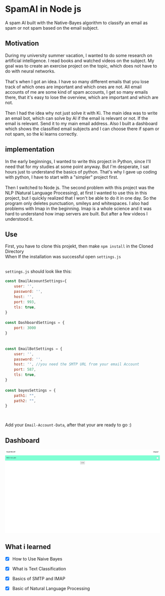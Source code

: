 # SpamAI in Node js
A spam AI built with the Native-Bayes algorithm to classify an email as spam or not spam based on the email subject. 
## Motivation
During my university summer vacation, I wanted to do some research on artificial intelligence. I read books and watched videos on the subject. My goal was to create an exercise project on the topic, which does not have to do with neural networks. <br /> <br />That's when I got an idea. I have so many different emails that you lose track of which ones are important and which ones are not. All email accounts of me are some kind of spam accounts, I get so many emails there, that it's easy to lose the overview, which are important and which are not. <br /> <br />Then I had the idea why not just solve it with Ki. The main idea was to write an email bot, which can solve by AI if the email is relevant or not.  If the email is relevant. Send it to my main email address. Also I built a dashboard which shows the classified email subjects and I can choose there if spam or not spam, so the ki learns correctly. 
## implementation
In the early beginnings, I wanted to write this project in Python, since I'll need that for my studies at some point anyway. But I'm desperate, I sat hours just to understand the basics of python. That's why I gave up coding with python, I have to start with a "simpler" project first. <br /> <br />Then I switched to Node js. The second problem with this project was the NLP (Natural Language Processing), at first I wanted to use this in this project, but I quickly realized that I won't be able to do it in one day. So the program only deletes punctuation, smileys and whitespaces. I also had problems with Imap in the beginning. Imap is a whole science and it was hard to understand how imap servers are built. But after a few videos I understood it. 
## Use 
First, you have to clone this projekt, then make 
```npm install``` in the Cloned Directory <br />
When If the installation was successful open ```settings.js```<br /><br />

```settings.js``` should look like this: <br />

```javascript
const EmailAcoountSettings={
    user: '',
    password: '',
    host: '',
    port: 993,
    tls: true,
}

const DashboardSettings = {
    port: 3000
}


const EmailBotSettings = {
    user: '',
    password: '',
    host: '', //you need the SMTP URL from your email Account
    port: 587,
    tls: true,
}

const bayesSettings = {
    path1: "",
    path2: "",
}
``` 
<br />

Add your ```Email-Account-Data```, after that your are ready to go :)

## Dashboard

![Dashboard](https://github.com/FinnJakobR/Day-Projects/blob/main/Naive-Bayes/SpamORnotSpam/Dashboard.png?raw=true)

## What i learned

- [x] How to Use Naive Bayes
- [x] What is Text Classification
- [x] Basics of SMTP and IMAP
- [x] Basic of Natural Language Processing 

